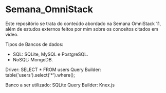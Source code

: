 # Semana_OmniStack
Este repositório se trata do conteúdo abordado na Semana OmniStack 11, além de estudos externos feitos por mim sobre os conceitos citados em vídeo.

Tipos de Bancos de dados:
* SQL: SQLite, MySQL e PostgreSQL.
* NoSQL: MongoDB.

Driver: SELECT * FROM users
Query Builder: table('users').select('*').where();

Banco a ser utilizado: SQLite
Query Builder: Knex.js